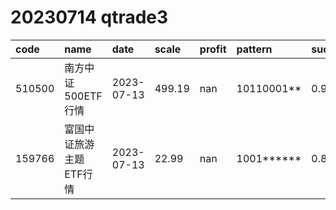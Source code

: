 
# 20230714 qtrade3
 | code | name | date | scale | profit | pattern | success_rate | success_cnt | fund_cnt | 
 | :----- | :----- | :----- | :----- | :----- | :----- | :----- | :----- | :----- | 
 | 510500 | 南方中证500ETF行情 | 2023-07-13 | 499.19 | nan | 10110001** | 0.9166666666666666 | 11 | 12 | 
 | 159766 | 富国中证旅游主题ETF行情 | 2023-07-13 | 22.99 | nan | 1001****** | 0.8333333333333334 | 20 | 24 | 
